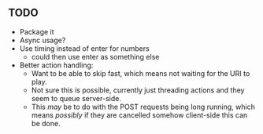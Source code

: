 TODO
----

- Package it
- Async usage?
- Use timing instead of enter for numbers
  - could then use enter as something else
- Better action handling:
  - Want to be able to skip fast, which means not waiting
    for the URI to play.
  - Not sure this is possible, currently just threading
    actions and they seem to queue server-side.
  - This *may* be to do with the POST requests being long running,
    which means *possibly* if they are cancelled somehow client-side
    this can be done.